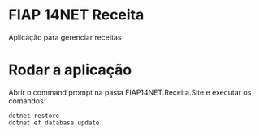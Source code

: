 # FIAP 14NET Receita

Aplicação para gerenciar receitas

# Rodar a aplicação

Abrir o command prompt na pasta FIAP14NET.Receita.Site e executar os comandos:

```
dotnet restore
dotnet ef database update
```
